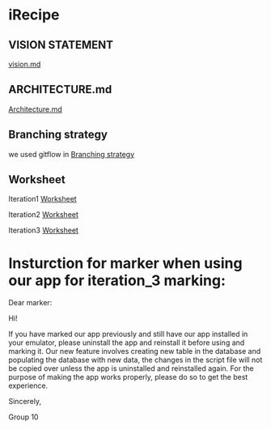 # iRecipe

## VISION STATEMENT

[vision.md](vision.md)

## ARCHITECTURE.md

[Architecture.md](ARCHITECTURE.md)

## Branching strategy

we used gitflow in [Branching strategy](BranchingStrategy.md)

## Worksheet

Iteration1 [Worksheet](i1_worksheet.md)

Iteration2 [Worksheet](i2_worksheet.md)

Iteration3 [Worksheet](i3_worksheet.md)

Insturction for marker when using our app for iteration_3 marking:
===================================================================

Dear marker:

Hi!

If you have marked our app previously and still have our app installed in your emulator, please uninstall the app and reinstall it before using and marking it.
Our new feature involves creating new table in the database and populating the database with new data, the changes in the script file will not be copied over
unless the app is uninstalled and reinstalled again. For the purpose of making the app works properly, please do so to get the best experience.

Sincerely,

Group 10
